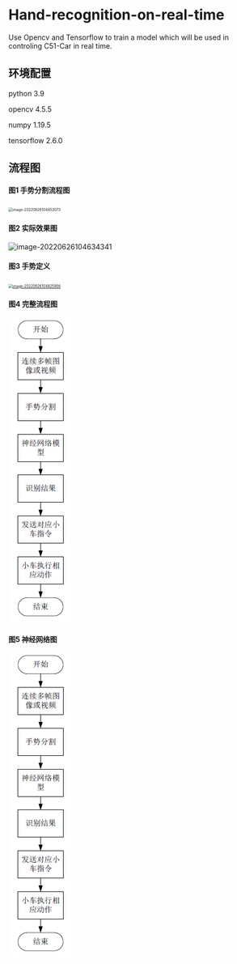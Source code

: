 # Hand-recognition-on-real-time
Use Opencv  and Tensorflow to train a model which will be used in controling C51-Car in real time.

## 环境配置

python 3.9

opencv 4.5.5

numpy 1.19.5

tensorflow 2.6.0

## 流程图

#### 图1 手势分割流程图

<img src="C:\Users\DannyBill\Desktop\Hand-recognition-on-real-time\pic\手势分割流程图.png" alt="image-20220626104453073" style="zoom: 50%;" />

#### 图2 实际效果图

![image-20220626104634341](C:\Users\DannyBill\Desktop\Hand-recognition-on-real-time\pic\实验效果图.png)

#### 图3 手势定义

[<img src="C:\Users\DannyBill\Desktop\Hand-recognition-on-real-time\pic\手势定义.png" alt="image-20220626104825956" style="zoom:50%;" />](https://github.com/assisiannier/Hand-recognition-on-real-time/blob/master/pic/%E6%89%8B%E5%8A%BF%E5%AE%9A%E4%B9%89.png)

#### 图4 完整流程图

![image-net](https://github.com/assisiannier/Hand-recognition-on-real-time/blob/master/pic/%E5%AE%8C%E6%95%B4%E6%B5%81%E7%A8%8B%E5%9B%BE.png)

#### 图5 神经网络图


![image-net](https://github.com/assisiannier/Hand-recognition-on-real-time/blob/master/pic/%E5%AE%8C%E6%95%B4%E6%B5%81%E7%A8%8B%E5%9B%BE.png)
